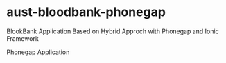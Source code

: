 # aust-bloodbank-phonegap
BlookBank Application Based on Hybrid Approch with Phonegap and Ionic Framework

Phonegap Application
